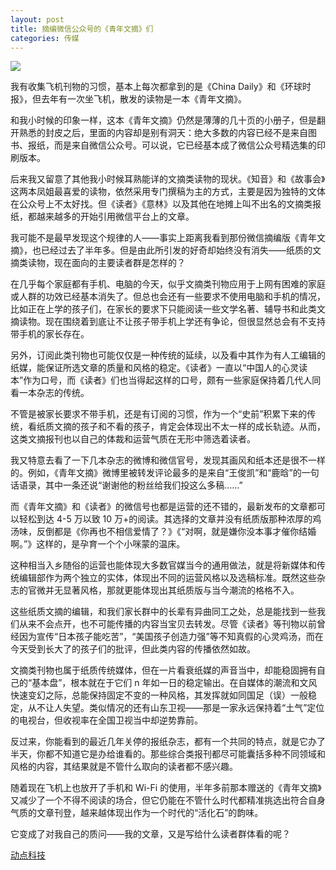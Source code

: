 ```yaml
---
layout: post
title: 摘编微信公众号的《青年文摘》们
categories: 传媒
---
```

![](http://ww1.sinaimg.cn/large/4b91f9d5gy1fun8ztmxmhj20lc0altiu.jpg)

我有收集飞机刊物的习惯，基本上每次都拿到的是《China Daily》和《环球时报》，但去年有一次坐飞机，散发的读物是一本《青年文摘》。

和我小时候的印象一样，这本《青年文摘》仍然是薄薄的几十页的小册子，但是翻开熟悉的封皮之后，里面的内容却是别有洞天：绝大多数的内容已经不是来自图书、报纸，而是来自微信公众号。可以说，它已经基本成了微信公众号精选集的印刷版本。

后来我又留意了其他我小时候耳熟能详的文摘类读物的现状。《知音》和《故事会》这两本凤姐最喜爱的读物，依然采用专门撰稿为主的方式，主要是因为独特的文体在公众号上不太好找。但《读者》《意林》以及其他在地摊上叫不出名的文摘类报纸，都越来越多的开始引用微信平台上的文章。

我可能不是最早发现这个规律的人——事实上距离我看到那份微信摘编版《青年文摘》，也已经过去了半年多。但是由此所引发的好奇却始终没有消失——纸质的文摘类读物，现在面向的主要读者群是怎样的？

在几乎每个家庭都有手机、电脑的今天，似乎文摘类刊物应用于上网有困难的家庭或人群的功效已经基本消失了。但总也会还有一些要求不使用电脑和手机的情况，比如正在上学的孩子们，在家长的要求下只能阅读一些文学名著、辅导书和此类文摘读物。现在围绕着到底让不让孩子带手机上学还有争论，但很显然总会有不支持带手机的家长存在。

另外，订阅此类刊物也可能仅仅是一种传统的延续，以及看中其作为有人工编辑的纸媒，能保证所选文章的质量和风格的稳定。《读者》一直以“中国人的心灵读本”作为口号，而《读者》们也当得起这样的口号，颇有一些家庭保持着几代人同看一本杂志的传统。

不管是被家长要求不带手机，还是有订阅的习惯，作为一个“史前”积累下来的传统，看纸质文摘的孩子和不看的孩子，肯定会体现出不太一样的成长轨迹。从而，这类文摘报刊也以自己的体裁和运营气质在无形中筛选着读者。

我又特意去看了一下几本杂志的微博和微信官号，发现其画风和纸本还是很不一样的。例如，《青年文摘》微博里被转发评论最多的是来自“王俊凯”和“鹿晗”的一句话语录，其中一条还说“谢谢他的粉丝给我们投这么多稿……”

而《青年文摘》和《读者》的微信号也都是运营的还不错的，最新发布的文章都可以轻松到达 4\-5 万以致 10 万+的阅读。其选择的文章并没有纸质版那种浓厚的鸡汤味，反倒都是《你再也不相信爱情了？》《“对啊，就是嫌你没本事才催你结婚啊。”》这样的，是孕育一个个小咪蒙的温床。

这种相当入乡随俗的运营也能体现大多数官媒当今的通用做法，就是将新媒体和传统编辑部作为两个独立的实体，体现出不同的运营风格以及选稿标准。既然这些杂志的官微并无显著风格，那就更能体现出其纸质版与当今潮流的格格不入。

这些纸质文摘的编辑，和我们家长群中的长辈有异曲同工之处，总是能找到一些我们从来不会点开，也不可能传播的内容当宝贝去转发。尽管《读者》等刊物以前曾经因为宣传“日本孩子能吃苦”，“美国孩子创造力强”等不知真假的心灵鸡汤，而在今天受到长大了的孩子们的批评，但此类内容的传播依然如故。

文摘类刊物也属于纸质传统媒体，但在一片看衰纸媒的声音当中，却能稳固拥有自己的“基本盘”，根本就在于它们 n 年如一日的稳定输出。在自媒体的潮流和文风快速变幻之际，总能保持固定不变的一种风格，其发挥就如同国足（误）一般稳定，从不让人失望。类似情况的还有山东卫视——那是一家永远保持着“土气”定位的电视台，但收视率在全国卫视当中却逆势靠前。

反过来，你能看到的最近几年关停的报纸杂志，都有一个共同的特点，就是它办了半天，你都不知道它是办给谁看的。那些综合类报刊都尽可能囊括多种不同领域和风格的内容，其结果就是不管什么取向的读者都不感兴趣。

随着现在飞机上也放开了手机和 Wi\-Fi 的使用，半年多前那本赠送的《青年文摘》又减少了一个不得不阅读的场合，但它仍能在不管什么时代都精准挑选出符合自身气质的文章刊登，越来越体现出作为一个时代的“活化石”的韵味。

它变成了对我自己的质问——我的文章，又是写给什么读者群体看的呢？

[动点科技](https://cn.technode.com/post/2018-03-01/wechat-digest/)